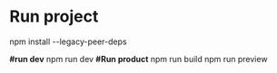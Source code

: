 # Run project
npm install --legacy-peer-deps

**#run dev**
npm run dev
**#Run product**
npm run build
npm run preview
